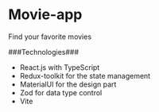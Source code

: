 # Movie-app
Find your favorite movies

###Technologies###

- React.js with TypeScript
- Redux-toolkit for the state management
- MaterialUI for the design part
- Zod for data type control
- Vite

